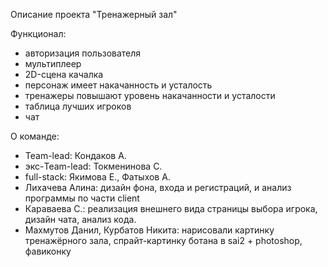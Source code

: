 Описание проекта "Тренажерный зал"

Функционал:

* авторизация пользователя
* мультиплеер
* 2D-сцена качалка
* персонаж имеет накачанность и усталость
* тренажеры повышают уровень накачанности и усталости
* таблица лучших игроков
* чат

О команде:

* Team-lead: Кондаков А.
* экс-Team-lead: Токменинова С.
* full-stack: Якимова Е., Фатыхов А.
* Лихачева Алина: дизайн фона, входа и регистраций, и анализ программы по части client
* Караваева С.: реализация внешнего вида страницы выбора игрока, дизайн чата, анализ кода.
* Махмутов Данил, Курбатов Никита: нарисовали картинку тренажёрного зала, спрайт-картинку ботана в sai2 + photoshop, фавиконку
